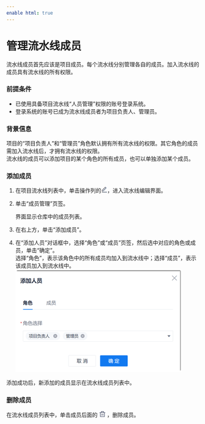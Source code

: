 ```yaml
---
enable html: true
---
```

# 管理流水线成员

流水线成员首先应该是项目成员。每个流水线分别管理各自的成员。加入流水线的成员具有流水线的所有权限。

### 前提条件
* 已使用具备项目流水线“人员管理”权限的账号登录系统。
* 登录系统的账号已成为流水线成员者为项目负责人、管理员。

### 背景信息
项目的“项目负责人”和“管理员”角色默认拥有所有流水线的权限。其它角色的成员需加入流水线后，才拥有流水线的权限。       
流水线的成员可以添加项目的某个角色的所有成员，也可以单独添加某个成员。

### 添加成员

1. 在项目流水线列表中，单击操作列的![](fig/modify01.png)，进入流水线编辑界面。
2. 单击“成员管理”页签。
     
     界面显示仓库中的成员列表。
     
3. 在右上方，单击“添加成员”。
4. 在“添加人员”对话框中，选择“角色”或“成员”页签，然后选中对应的角色或成员，单击“确定”。    
    选择“角色”，表示该角色中的所有成员均加入到流水线中；选择“成员”，表示该成员加入到流水线中。             
     <img src="fig/流水线-成员-01.png" style="zoom:50%">
     
添加成功后，新添加的成员显示在流水线成员列表中。



### 删除成员
在流水线成员列表中，单击成员后面的![](fig/delete01.png)，删除成员。
